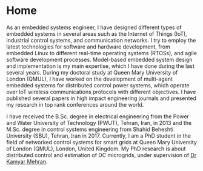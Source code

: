 # Home

As an embedded systems engineer, I have designed different types of embedded systems in several areas such as the Internet of Things (IoT), industrial control systems, and communication networks. I try to employ the latest technologies for software and hardware development, from embedded Linux to different real-time operating systems (RTOSs), and agile software development processes. Model-based embedded system design and implementation is my main expertise, which I have done during the last several years. During my doctoral study at Queen Mary University of London (QMUL), I have worked on the development of multi-agent embedded systems for distributed control power systems, which operate over IoT wireless communications protocols with different objectives. I have published several papers in high impact engineering journals and presented my research in top rank conferences around the world. 

I have received the B.Sc. degree in electrical engineering from the Power and Water University of Technology (PWUT), Tehran, Iran, in 2013 and the M.Sc. degree in control systems engineering from Shahid Beheshti University (SBU), Tehran, Iran in 2017. Currently, I am a PhD student in the field of networked control systems for smart grids at Queen Mary University of London (QMUL), London, United Kingdom. My PhD research is about distributed control and estimation of DC microgrids, under supervision of [Dr Kamyar Mehran](http://eecs.qmul.ac.uk/profiles/mehrankamyar.html).
